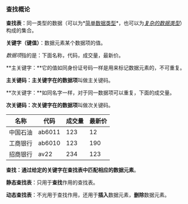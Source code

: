 ### 查找概论



**查找表**：同一类型的数据（可以为*<u>简单数据类型</u>*，也可以为<u>*复杂的数据类型*</u>）构成的集合。

**关键字（键值）**：数据元素某个数据项的值。

*数据项*指的是：下面名称，代码，成交量，最新价。

**主关键字：**它的值如同身份证号码一样是用来标记数据元素的，不可重复。

**主关键码：**主关键字在的**数据项**叫做主关键码。

**次关键字：**如同名字一样，对于同一数据项可以重复，下面的成交量。

**次关键码：**次关键字在的**数据项**叫做次关键码。

| 名称     | 代码   | 成交量 | 最新价 |
| -------- | ------ | ------ | ------ |
| 中国石油 | ab6011 | 123    | 12     |
| 工商银行 | ab6010 | 123    | 190    |
| 招商银行 | av22   | 234    | 123    |





**查找：**通过给定的关键字在查找表中匹配相应的**数据元素**。

**静态查找表**：只用于**查找**作用的查找表。

**动态查找表**：不光用于查找作用，还用于**插入**数据元素，**删除**数据元素。